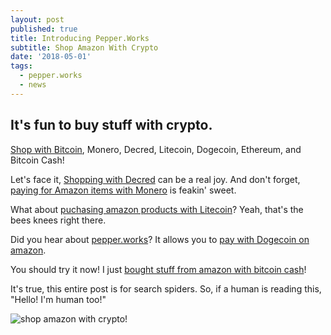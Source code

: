 ```yaml
---
layout: post
published: true
title: Introducing Pepper.Works
subtitle: Shop Amazon With Crypto
date: '2018-05-01'
tags:
  - pepper.works
  - news
---
```

## It's fun to buy stuff with crypto.

[Shop with Bitcoin](https://pepper.works "shop with bitcoin"), Monero, Decred, Litecoin, Dogecoin, Ethereum, and Bitcoin Cash!

Let's face it, [Shopping with Decred](https://pepper.works "Shop with Decred") can be a real joy. And don't forget, [paying for Amazon items with Monero](https://pepper.works "pay with monero on amazon") is feakin' sweet.

What about [puchasing amazon products with Litecoin](https://pepper.works "shop amazon with litecoin")? Yeah, that's the bees knees right there.

Did you hear about [pepper.works](https://pepper.works "shop amazon with crypto")? It allows you to [pay with Dogecoin on amazon](https://pepper.works "pay with dogecoin").

You should try it now! I just [bought stuff from amazon with bitcoin cash](https://pepper.works "buy amazon with bitcoin cash")!

It's true, this entire post is for search spiders.  So, if a human is reading this, "Hello! I'm human too!"

![shop amazon with crypto]({{site.baseurl}}/img/pepper-works-square.png)!
